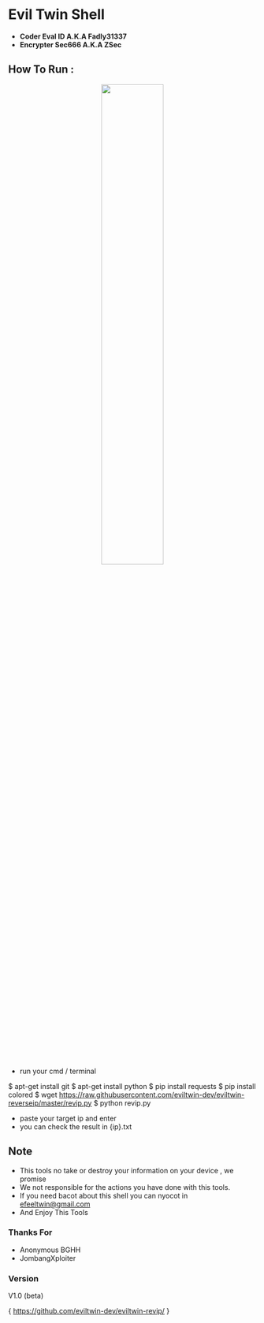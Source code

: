 # Evil Twin Shell

- **Coder Eval ID A.K.A Fadly31337**
- **Encrypter Sec666 A.K.A ZSec**

## How To Run :
 
 <p align="center">
 <img width="50%" src="images/"/>
 </p><br>
 
 - run your cmd / terminal
 
$ apt-get install git
$ apt-get install python
$ pip install requests
$ pip install colored
$ wget https://raw.githubusercontent.com/eviltwin-dev/eviltwin-reverseip/master/revip.py
$ python revip.py

- paste your target ip and enter
- you can check the result in {ip}.txt

## Note

- This tools no take or destroy your information on your device , we promise
- We not responsible for the actions you have done with this tools.
- If you need bacot about this shell you can nyocot in efeeltwin@gmail.com
- And Enjoy This Tools

### Thanks For

- Anonymous BGHH
- JombangXploiter

### Version

V1.0 (beta)

{ https://github.com/eviltwin-dev/eviltwin-revip/ }
